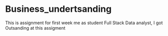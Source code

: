 # Business_undertsanding
This is assignment for first week me as student Full Stack Data analyst, I got Outsanding at this assigment
